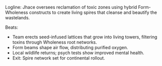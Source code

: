 ﻿---
series: 4
novella: 4
file: S4N4_CH02
type: chapter
pov: Jhace
setting: Botanical spire â€“ life reclamation
word_target_min: 1201
word_target_max: 2299
status: outline
---
Logline: Jhace oversees reclamation of toxic zones using hybrid Form-Wholeness constructs to create living spires that cleanse and beautify the wastelands.

Beats:
- Team erects seed-infused lattices that grow into living towers, filtering toxins through Wholeness root networks.
- Form beams shape air flow, distributing purified oxygen.
- Local wildlife returns; psych tests show improved mental health.
- Exit: Spire network set for continental rollout.
